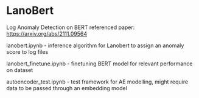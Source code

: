 # LanoBert
Log Anomaly Detection on BERT
referenced paper: https://arxiv.org/abs/2111.09564

lanobert.ipynb - inference algorithm for Lanobert to assign an anomaly score to log files

lanobert_finetune.ipynb - finetuning BERT model for relevant performance on dataset

autoencoder_test.ipynb - test framework for AE modelling, might require data to be passed through an embedding model

